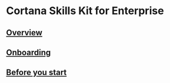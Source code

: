 
# Cortana Skills Kit for Enterprise  

## [Overview](./overview.md)

## [Onboarding](./onboarding.md)

## [Before you start](./before-you-start.md)
